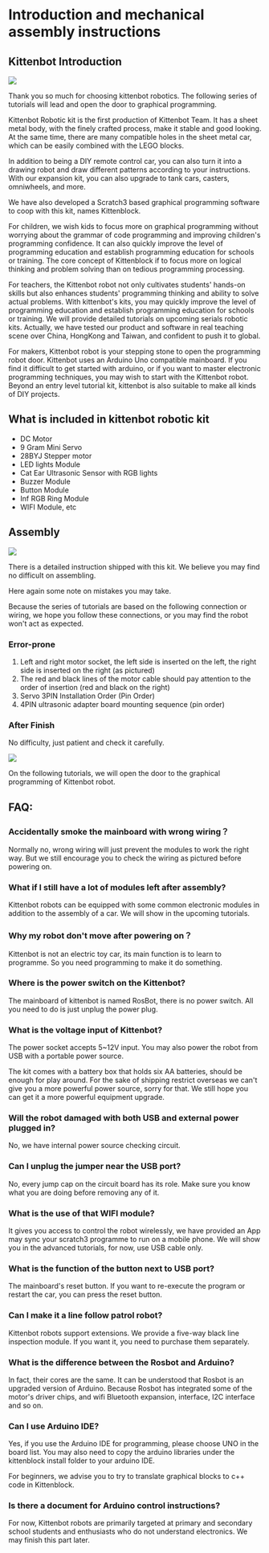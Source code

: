 # Introduction and mechanical assembly instructions

## Kittenbot Introduction

![](./images/c1_00.jpg)

Thank you so much for choosing kittenbot robotics. The following series of tutorials will lead and open the door to graphical programming.

Kittenbot Robotic kit is the first production of Kittenbot Team. It has a sheet metal body, with the finely crafted process, make it stable and good looking. At the same time, there are many compatible holes in the sheet metal car, which can be easily combined with the LEGO blocks.

In addition to being a DIY remote control car, you can also turn it into a drawing robot and draw different patterns according to your instructions. With our expansion kit, you can also upgrade to tank cars, casters, omniwheels, and more.

We have also developed a Scratch3 based graphical programming software to coop with this kit, names Kittenblock.

For children, we wish kids to focus more on graphical programming without worrying about the grammar of code programming and improving children's programming confidence. It can also quickly improve the level of programming education and establish programming education for schools or training. The core concept of Kittenblock if to focus more on logical thinking and problem solving than on tedious programming processing.

For teachers, the Kittenbot robot not only cultivates students' hands-on skills but also enhances students' programming thinking and ability to solve actual problems. 
With kittenbot's kits, you may quickly improve the level of programming education and establish programming education for schools or training.
We will provide detailed tutorials on upcoming serials robotic kits. Actually, we have tested our product and software in real teaching scene over China, HongKong and Taiwan, and confident to push it to global.

For makers, Kittenbot robot is your stepping stone to open the programming robot door. Kittenbot uses an Arduino Uno compatible mainboard. If you find it difficult to get started with arduino, or if you want to master electronic programming techniques, you may wish to start with the Kittenbot robot. Beyond an entry level tutorial kit, kittenbot is also suitable to make all kinds of DIY projects.

## What is included in kittenbot robotic kit

* DC Motor
* 9 Gram Mini Servo
* 28BYJ Stepper motor
* LED lights Module
* Cat Ear Ultrasonic Sensor with RGB lights
* Buzzer Module
* Button Module
* Inf RGB Ring Module
* WIFI Module, etc

## Assembly

![](./images/c1_01.jpg)

There is a detailed instruction shipped with this kit. We believe you may find no difficult on assembling.

Here again some note on mistakes you may take.

Because the series of tutorials are based on the following connection or wiring, we hope you follow these connections, or you may find the robot won't act as expected.

### Error-prone

1. Left and right motor socket, the left side is inserted on the left, the right side is inserted on the right (as pictured)
2. The red and black lines of the motor cable should pay attention to the order of insertion (red and black on the right)
3. Servo 3PIN Installation Order (Pin Order)
4. 4PIN ultrasonic adapter board mounting sequence (pin order)


### After Finish

No difficulty, just patient and check it carefully.

![](./images/c1_02.jpg)

On the following tutorials, we will open the door to the graphical programming of Kittenbot robot.

## FAQ:

### Accidentally smoke the mainboard with wrong wiring？

Normally no, wrong wiring will just prevent the modules to work the right way. But we still encourage you to check the wiring as pictured before powering on.

### What if I still have a lot of modules left after assembly?

Kittenbot robots can be equipped with some common electronic modules in addition to the assembly of a car. We will show in the upcoming tutorials.

### Why my robot don't move after powering on？

Kittenbot is not an electric toy car, its main function is to learn to programme. So you need programming to make it do something.

### Where is the power switch on the Kittenbot?

The mainboard of kittenbot is named RosBot, there is no power switch. All you need to do is just unplug the power plug.

### What is the voltage input of Kittenbot?

The power socket accepts 5~12V input. You may also power the robot from USB with a portable power source.

The kit comes with a battery box that holds six AA batteries, should be enough for play around. For the sake of shipping restrict overseas we can't give you a more powerful power source, sorry for that. We still hope you can get it a more powerful equipment upgrade.


### Will the robot damaged with both USB and external power plugged in?

No, we have internal power source checking circuit.

### Can I unplug the jumper near the USB port?

No, every jump cap on the circuit board has its role. Make sure you know what you are doing before removing any of it.

### What is the use of that WIFI module?

It gives you access to control the robot wirelessly, we have provided an App may sync your scratch3 programme to run on a mobile phone. We will show you in the advanced tutorials, for now, use USB cable only. 

### What is the function of the button next to USB port?

The mainboard's reset button. If you want to re-execute the program or restart the car, you can press the reset button.

### Can I make it a line follow patrol robot?

Kittenbot robots support extensions. We provide a five-way black line inspection module. If you want it, you need to purchase them separately.

### What is the difference between the Rosbot and Arduino?

In fact, their cores are the same. It can be understood that Rosbot is an upgraded version of Arduino. Because Rosbot has integrated some of the motor's driver chips, and wifi Bluetooth expansion, interface, I2C interface and so on.

### Can I use Arduino IDE?

Yes, if you use the Arduino IDE for programming, please choose UNO in the board list. You may also need to copy the arduino libraries under the kittenblock install folder to your arduino IDE.

For beginners, we advise you to try to translate graphical blocks to c++ code in Kittenblock. 

### Is there a document for Arduino control instructions?

For now, Kittenbot robots are primarily targeted at primary and secondary school students and enthusiasts who do not understand electronics. We may finish this part later.
